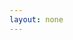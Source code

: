 ```yaml
---
layout: none
---
```


<RenderTwig :js-importer="() => import('./app.js')" :tpl-importer="() => import('./app.twig?raw')" />

<script>
  import appJsRaw from './app.js?raw';
  import AppTwigRaw from './app.twig?raw';

  export const story = {
    src: './FigureTwicPics/story.html',
    name: 'FigureTwicPics',
    files: [
      {
        label: 'app.js',
        lang: 'js',
        content: appJsRaw,
      },
      {
        label: 'app.twig',
        lang: 'twig',
        content: AppTwigRaw,
      },
    ],
  };
</script>
